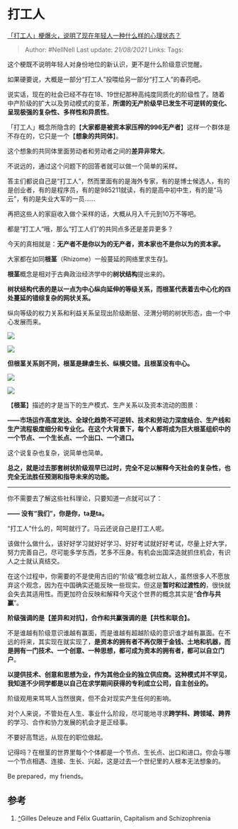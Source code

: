 # 打工人
[「打工人」梗爆火，说明了现在年轻人一种什么样的心理状态？](https://www.zhihu.com/question/425754687/answer/1529986952)

> Author: #NellNell 
> Last update: *21/08/2021* 
> Links:
> Tags: 

这个梗既不说明年轻人对身份地位的新认识，更不是什么阶级意识觉醒。

如果硬要说，大概是一部分“打工人”投喂给另一部分“打工人”的春药吧。

说实话，现在的社会已经不存在18、19世纪那种高纯度同质化的阶级性了。随着中产阶级的扩大以及劳动模式的变革，**所谓的无产阶级早已发生不可逆转的变化、呈现极强的复杂性、多样性和异质性**。

「打工人」概念所隐含的【**大家都是被资本家压榨的996无产者**】这样一个群体是不存在的，它只是一个【**想象的共同体**】。

这个想象的共同体里面劳动者和劳动者之间的**差异非常大**。

不说远的，通过这个问题下的回答者就可以做一个简单的采样。

答主们都说自己是“打工人”，然而里面有的是海外专家，有的是博士候选人，有的是创业者，有的是程序员，有的是985211就读，有的是高中初中生，有的是“马云”，有的是失业大军的一员……

再把这些人的家庭收入做个采样的话，大概从月入千元到10万不等吧。

都是”打工人“哦，那么“打工人们”的共同点多还是差异更多？

今天的真相就是：**无产者不是你以为的无产者，资本家也不是你以为的资本家。**

大家都在如同**根茎**（Rhizome）一般蔓延的网络里求生存[1](#ref_1)。

**根茎**概念是相对于古典政治经济学中的**树状结构**提出来的。

**树状结构代表的是以一点为中心纵向延伸的等级关系，而根茎代表着去中心化的四处蔓延的错综复杂的网状关系。**

  

纵向等级的权力关系和利益关系呈现出阶级断层、泾渭分明的树状形态，由一个中心发展而来。

![](https://pic3.zhimg.com/50/v2-78b74b576c7ab2dda81a8a63116b4bc2_720w.jpg?source=c8b7c179)

![](https://pic3.zhimg.com/80/v2-78b74b576c7ab2dda81a8a63116b4bc2_720w.jpg?source=c8b7c179)

  

**但根茎关系则不同，根茎是肆虐生长、纵横交错。且根茎没有中心。**

![](https://pic1.zhimg.com/50/v2-a0ee73ee0218771b24771301ea6ee5bb_720w.jpg?source=c8b7c179)

![](https://pic1.zhimg.com/80/v2-a0ee73ee0218771b24771301ea6ee5bb_720w.jpg?source=c8b7c179)

  

【**根茎**】描述的才是当下的生产模式、生产关系以及资本流动的图景：

**——市场运作高度发达、全球化趋势不可逆转、技术和劳动力深度结合、生产线和生产流程极度细分和专业化。在这个大背景下，每个人都将成为巨大根茎组织中的一个节点、一个生长点、一个出口、一个进口。**

这个说复杂也复杂，说简单也简单。

**总之，就是过去那套树状阶级观早已过时，完全不足以解释今天社会的复杂性，也完全无法胜任预测和指导未来的功能。**

---

你不需要去了解这些社科理论，只要知道一点就可以了：

**—— 没有“我们”，你是你，ta是ta。**

“打工人”什么的，呵呵就行了。马云还说自己是打工人呢。

该做什么做什么，该好好学习就好好学习、好好考试就好好考试，尽量上好大学，努力完善自己，尽可能多学东西，艺多不压身。有机会出国深造就抓住机会，有识人之士就认真结交。

在这个过程中，你需要的不是使用古旧的“阶级”概念树立敌人，虽然很多人不愿放弃这个观念，因为在中国确实还能反映一些现实。但这是**暂时和过渡性的**，很快就会失去其适用性。而更加符合反映和解释今天这个世界的概念其实是“**合作与共赢**”。

**阶级强调的是【差异和对抗】，合作和共赢强调的是【共性和联合】。**

不是谁越有阶级意识谁越有赢面，而是谁越有超越阶级的意识谁才越有赢面。在不远的将来，其实现在就实现了，**是资本的拥有者不再仅限于金钱、土地和机器，而是拥有一门技术、一个创意、一种思想，都可成为资本的拥有者，都可以自立门户**。

**以提供技术、创意和思想为业，作为其他企业的独立供应商。这种模式并不罕见，我知道不少同学都是以自己在求学期间获得的专利成立公司，自主创业的。**

阶级观用来骂骂人当然很爽，但不会对现实产生任何的影响。

对个人来说，不管处在人生、事业什么阶段，尽可能地寻求**跨学科、跨领域、跨界**的学习、合作和协力发展的机会才是正经事。

不要好高骛远，从现在的职位做起。

记得吗？在根茎的世界里每个个体都是一个节点、生长点、出口和进口。你会与哪一个节点相遇、连接、生长、兴起，这是过去一个世纪里的人根本无法想象的。

Be prepared，my friends。

## 参考

1.  [^](#ref_1_0)Gilles Deleuze and Félix Guattariin, Capitalism and Schizophrenia